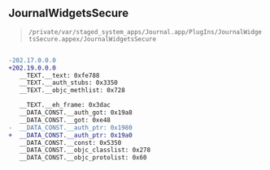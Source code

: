 ## JournalWidgetsSecure

> `/private/var/staged_system_apps/Journal.app/PlugIns/JournalWidgetsSecure.appex/JournalWidgetsSecure`

```diff

-202.17.0.0.0
+202.19.0.0.0
   __TEXT.__text: 0xfe788
   __TEXT.__auth_stubs: 0x3350
   __TEXT.__objc_methlist: 0x728

   __TEXT.__eh_frame: 0x3dac
   __DATA_CONST.__auth_got: 0x19a8
   __DATA_CONST.__got: 0xe48
-  __DATA_CONST.__auth_ptr: 0x1980
+  __DATA_CONST.__auth_ptr: 0x19a0
   __DATA_CONST.__const: 0x5350
   __DATA_CONST.__objc_classlist: 0x278
   __DATA_CONST.__objc_protolist: 0x60

```
